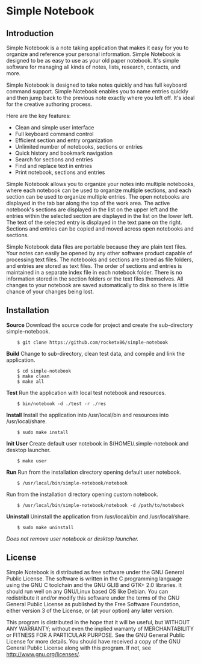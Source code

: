 # Simple Notebook

## Introduction

Simple Notebook is a note taking application that makes it easy for you to organize and reference your personal information. Simple Notebook is designed to be as easy to use as your old paper notebook. It's simple software for managing all kinds of notes, lists, research, contacts, and more.

Simple Notebook is designed to take notes quickly and has full keyboard command support. Simple Notebook enables you to name entries quickly and then jump back to the previous note exactly where you left off. It's ideal for the creative authoring process.

Here are the key features:

* Clean and simple user interface
* Full keyboard command control
* Efficient section and entry organization
* Unlimited number of notebooks, sections or entries
* Quick history and bookmark navigation
* Search for sections and entries
* Find and replace text in entries
* Print notebook, sections and entries

Simple Notebook allows you to organize your notes into multiple notebooks, where each notebook can be used to organize multiple sections, and each section can be used to organize multiple entries. The open notebooks are displayed in the tab bar along the top of the work area. The active notebook's sections are displayed in the list on the upper left and the entries within the selected section are displayed in the list on the lower left. The text of the selected entry is displayed in the text pane on the right. Sections and entries can be copied and moved across open notebooks and sections.

Simple Notebook data files are portable because they are plain text files. Your notes can easily be opened by any other software product capable of processing text files. The notebooks and sections are stored as file folders, and entries are stored as text files. The order of sections and entries is maintained in a separate index file in each notebook folder. There is no information stored in the section folders or the text files themselves. All changes to your notebook are saved automatically to disk so there is little chance of your changes being lost.

## Installation

**Source**
Download the source code for project and create the sub-directory simple-notebook.
```
	$ git clone https://github.com/rocketx86/simple-notebook
```

**Build**
Change to sub-directory, clean test data, and compile and link the application. 
```
	$ cd simple-notebook  
	$ make clean  
	$ make all  
```

**Test**
Run the application with local test notebook and resources.
```
	$ bin/notebook -d ./test -r ./res
```

**Install**
Install the application into /usr/local/bin and resources into /usr/local/share.
```
	$ sudo make install
```

**Init User**
Create default user notebook in $(HOME)/.simple-notebook and desktop launcher.
```
	$ make user
```

**Run**
Run from the installation directory opening default user notebook.
```
	$ /usr/local/bin/simple-notebook/notebook
```
Run from the installation directory opening custom notebook.
```
	$ /usr/local/bin/simple-notebook/notebook -d /path/to/notebook
```

**Uninstall**
Uninstall the application from /usr/local/bin and /usr/local/share.
```
	$ sudo make uninstall
```
_Does not remove user notebook or desktop launcher._

## License

Simple Notebook is distributed as free software under the GNU General Public License. The software is written in the C programming language using the GNU C toolchain and the GNU GLIB and GTK+ 2.0 libraries. It should run well on any GNU/Linux based OS like Debian. You can redistribute it and/or modify this software under the terms of the GNU General Public License as published by the Free Software Foundation, either version 3 of the License, or (at your option) any later version.

This program is distributed in the hope that it will be useful, but WITHOUT ANY WARRANTY; without even the implied warranty of MERCHANTABILITY or FITNESS FOR A PARTICULAR PURPOSE.  See the GNU General Public License for more details. You should have received a copy of the GNU General Public License along with this program.  If not, see <http://www.gnu.org/licenses/>.
